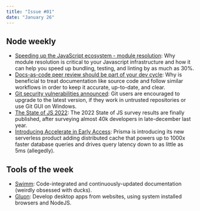 ```yaml
---
title: "Issue #01"
date: "January 26"
---
```


## Node weekly

- [Speeding up the JavaScript ecosystem - module resolution](https://dub.sh/5HJogXQ): Why module resolution is critical to your Javascript infrastructure and how it can help you speed up bundling, testing, and linting by as much as 30%.
- [Docs-as-code peer review should be part of your dev cycle](https://dub.sh/71HvvL1): Why is beneficial to treat documentation like source code and follow similar workflows in order to keep it accurate, up-to-date, and clear.
- [Git security vulnerabilities announced](https://dub.sh/wOSS1Iq): Git users are encouraged to upgrade to the latest version, if they work in untrusted repositories or use Git GUI on Windows.
- [The State of JS 2022](https://dub.sh/X3vZCDp): The 2022 State of JS survey results are finally published, after surveying almost 40k developers in late-december last year.
- [Introducing Accelerate in Early Access](https://dub.sh/to7L3kK): Prisma is introducing its new serverless product adding distributed cache that powers up to 1000x faster database queries and drives query latency down to as little as 5ms (allegedly).

## Tools of the week

- [Swimm](https://dub.sh/1yxj2bO): Code-integrated and continuously-updated documentation (weirdly obsessed with ducks).
- [Gluon](https://dub.sh/nvGkrCo): Develop desktop apps from websites, using system installed browsers and NodeJS.
